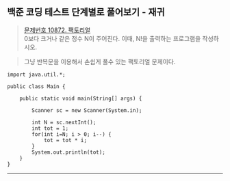 ## 백준 코딩 테스트 단계별로 풀어보기 - 재귀

>[문제번호 10872. 팩토리얼](https://www.acmicpc.net/problem/10872)   
>0보다 크거나 같은 정수 N이 주어진다. 이때, N!을 출력하는 프로그램을 작성하시오.

> 그냥 반복문을 이용해서 손쉽게 풀수 있는 팩토리얼 문제이다.

    import java.util.*;

    public class Main {
        
        public static void main(String[] args) {
        
            Scanner sc = new Scanner(System.in);
            
            int N = sc.nextInt();
            int tot = 1;
            for(int i=N; i > 0; i--) {
                tot = tot * i;
            }
            System.out.println(tot);
        }
    }
---